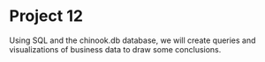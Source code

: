 # Project 12

Using SQL and the chinook.db database, we will create queries and visualizations of business data to draw some conclusions.
